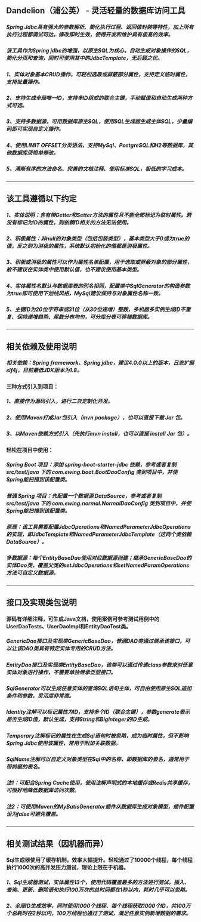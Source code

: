 ## Dandelion（浦公英） - 灵活轻量的数据库访问工具

##### Spring Jdbc具有强大的参数解析、简化执行过程、返回值封装等特性，加上所有执行过程都调试可达，修改即时生效，使得开发和维护具有极高的效率。
##### 该工具作为Spring jdbc的增强，以原生SQL为核心，自动生成对象操作的SQL，简化分页和查询，同时可使用其中的JdbcTemplate，无后顾之忧。

##### 1、实体对象基本CRUD操作，可轻松选取或屏蔽部分属性，支持定义临时属性，支持批量操作。
##### 2、支持生成全局唯一ID，支持多ID组成的联合主键，手动赋值和自动生成两种方式可选。
##### 3、支持多数据源，可用数据库原生SQL，使用SQL生成器生成主体SQL，少量编码即可实现自定义操作。
##### 4、使用LIMIT OFFSET分页语法，支持MySql、PostgreSQL和H2等数据库，其他数据库须简单修改。
##### 5、清晰有序的方法命名、完善的文档注释、使用标准SQL，极低的学习成本。

-----

## 该工具遵循以下约定

##### 1、实体说明：含有带Getter和Setter方法的属性且不能全部标记为临时属性。若没有标记为ID的属性，则依赖ID相关的方法无法使用。
##### 2、积极属性：非null的对象类型（包括包装类型），基本类型大于0或为true的值，反之则为消极的属性，系统默认初始化的值都是消极属性。
##### 3、积极或消极的属性可以作为属性名单配置，用于选取或屏蔽对象的部分属性，故不建议在实体类中使用默认值，也不建议使用基本类型。
##### 4、实体属性名默认与数据库表的列名相同，配置类中SqlGenerator的构造参数为true即可使用下划线风格，MySql建议保持与对象属性名称一致。
##### 5、主键ID为20位字符串或31位（从30位递增）整数，多机器多实例生成ID不重复、保持递增趋势、尾数分布均匀，可分库分表可移植数据库。

-----

## 相关依赖及使用说明

##### 相关依赖：Spring framework、Spring jdbc，建议4.0.0以上的版本，日志扩展slf4j，目前最低JDK版本为1.8。
#### 三种方式引入到项目：
##### 1、直接作为源码引入，进行二次定制化开发。
##### 2、使用Maven打成Jar包引入（mvn package），也可以直接下载 Jar 包。
##### 3、以Maven依赖方式引入（先执行mvn install，也可以直接 install Jar 包）。
#### 轻松在项目中使用：
#####  Spring Boot 项目：添加 spring-boot-starter-jdbc 依赖，参考或者复制 src/test/java 下的 com.ewing.boot.BootDaoConfig 类到项目中，并使Spring能扫描到该配置类。
##### 普通 Spring 项目：先配置一个数据源 DataSource，参考或者复制 src/test/java 下的 com.ewing.normal.NormalDaoConfig 类到项目中，并使Spring能扫描到该配置类。
##### 原理：该工具需要配置JdbcOperations和NamedParameterJdbcOperations的实现，即JdbcTemplate和NamedParameterJdbcTemplate（这两个类依赖DataSource）。
##### 多数据源：每个EntityBaseDao使用对应数据源创建；继承GenericBaseDao的实体Dao类，覆盖父类的setJdbcOperations和setNamedParamOperations方法可自定义数据源。

-----

## 接口及实现类包说明

#### 源码有详细注释，可生成Java文档，使用案例可参考测试用例中的UserDaoTests、UserDaoImpl和EntityDaoTest类。

##### GenericDao接口及实现类GenericBaseDao，普通DAO类通过继承该接口，可以让该DAO类具有特定实体专用的CRUD方法。
##### EntityDao接口及实现类EntityBaseDao，该类可以通过传递class参数来对任意实体对象进行操作，不需要单独继承泛型接口。
##### SqlGenerator可以生成任意实体的查询SQL语句主体，可自由使用原生SQL追加条件和参数，灵活度非常高。
##### Identity注解可以标记属性为ID，支持多个ID（联合主键），参数generate表示是否生成ID值，默认生成，支持String和BigInteger的ID生成。
##### Temporary注解标记的属性在生成Sql语句时被忽略，成为临时属性，但不影响Spring Jdbc使用该属性，常用于附加关联数据。
##### SqlName注解可以自定义对象类型在Sql中的名称，即数据库的表名，通常用于带前缀的表名。

##### 注1：可配合Spring Cache使用，使用注解声明式的本地缓存或Redis共享缓存，可很好地降低数据库访问次数。
##### 注2：可使用Maven的MyBatisGenerator插件从数据库生成对象模型，插件<overwrite>配置设为false可避免覆盖。

------

## 相关测试结果（因机器而异）

#### Sql生成器使用了缓存机制，效率大幅提升。轻松通过了10000个线程，每个线程执行1000次的高并发压力测试，理论上限在于机器。

##### 1、Sql生成器测试，实体属性13个，使用代码覆盖最多的方法进行测试，插入、查询、更新、删除语句执行100万次的总时间都在1秒以内，耗时几乎可以忽略。
##### 2、全局ID生成效率，同时使用1000个线程、每个线程获取1000个ID，共100万个总耗时在2秒以内，100万线程也通过了测试，满足任意实例新增数据的需求。
